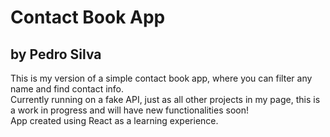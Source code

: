 <h1> Contact Book App</h1>
<h2> by Pedro Silva </h2>

<p>This is my version of a simple contact book app, where you can filter any name and find contact info.<br>
Currently running on a fake API, just as all other projects in my page, this is a work in progress and will have new functionalities soon!<br>
App created using React as a learning experience. </p>